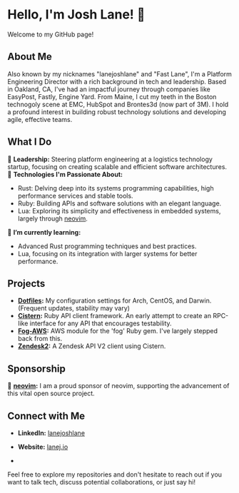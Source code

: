# Hello, I'm Josh Lane! 👋

Welcome to my GitHub page!

## About Me
Also known by my nicknames "lanejoshlane" and "Fast Lane", I'm a Platform Engineering Director with a rich background in tech and leadership. Based in Oakland, CA, I've had an impactful journey through companies like EasyPost, Fastly, Engine Yard.  From Maine, I cut my teeth in the Boston technogoly scene at EMC, HubSpot and Brontes3d (now part of 3M). I hold a profound interest in building robust technology solutions and developing agile, effective teams.

## What I Do
🚀 **Leadership:** Steering platform engineering at a logistics technology startup, focusing on creating scalable and efficient software architectures.
🔧 **Technologies I'm Passionate About:**
- Rust: Delving deep into its systems programming capabilities, high performance services and stable tools.
- Ruby: Building APIs and software solutions with an elegant language.
- Lua: Exploring its simplicity and effectiveness in embedded systems, largely through [neovim](https://github.com/neovim/neovim).

🌱 **I’m currently learning:**
- Advanced Rust programming techniques and best practices.
- Lua, focusing on its integration with larger systems for better performance.

## Projects
- **[Dotfiles](https://github.com/lanej/dotfiles):** My configuration settings for Arch, CentOS, and Darwin. (Frequent updates, stability may vary)
- **[Cistern](https://github.com/lanej/cistern):** Ruby API client framework.  An early attempt to create an RPC-like interface for any API that encourages testability.
- **[Fog-AWS](https://github.com/fog/fog-aws):** AWS module for the 'fog' Ruby gem.  I've largely stepped back from this.
- **[Zendesk2](https://github.com/lanej/zendesk2):** A Zendesk API V2 client using Cistern.

## Sponsorship
🌟 **[neovim](https://github.com/neovim/neovim):** I am a proud sponsor of neovim, supporting the advancement of this vital open source project.

## Connect with Me
- **LinkedIn:** [lanejoshlane](https://www.linkedin.com/in/lanejoshlane/)
- **Website:** [lanej.io](http://lanej.io)

- 

Feel free to explore my repositories and don't hesitate to reach out if you want to talk tech, discuss potential collaborations, or just say hi!
